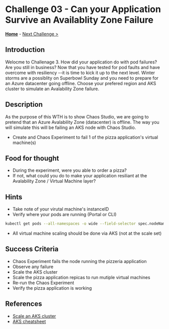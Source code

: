 # Challenge 03 - Can your Application Survive an Availablity Zone Failure

**[Home](../README.md)** - [Next Challenge >](./Challenge-02.md)

## Introduction

Welocme to Challenage 3. How did your application do with pod failures? Are you still in business? Now that you have tested for pod faults and have overcome with resiliency --it is time to kick it up to the next level. Winter storms are a possiblity on Superbowl Sunday and you need to prepare for an Azure datacenter going offline. Choose your prefered region and AKS cluster to simulate an Avalability Zone failure. 
 

## Description

As the purpose of this WTH is to show Chaos Studio, we are going to pretend that an Azure Avalability Zone (datacenter) is offline. The way you will simulate this will be failing an AKS node with Chaos Studio. 

- Create and Chaos Experiment to fail 1 of the pizza application's virtual machine(s)

## Food for thought

- During the experiment, were you able to order a pizza? 
- If not, what could you do to make your application resiliant at the Avalability Zone / Virtual Machine layer? 

## Hints

-  Take note of your virutal machine's instanceID
-  Verify where your pods are running (Portal or CLI)

```bash
kubectl get pods --all-namespaces -o wide --field-selector spec.nodeName=<node>

```

-  All virtual machine scaling should be done via AKS (not at the scale set)

## Success Criteria

- Chaos Experiment fails the node running the pizzeria application
- Observe any failure
- Scale the AKS cluster 
- Scale the pizza application repicas to run mutiple virtual machines
- Re-run the Chaos Experiment
- Verify the pizza application is working


## References 
- [Scale an AKS cluster](https://docs.microsoft.com/en-us/azure/aks/scale-cluster)
- [AKS cheatsheet](./K8s_cheetsheet.md)

